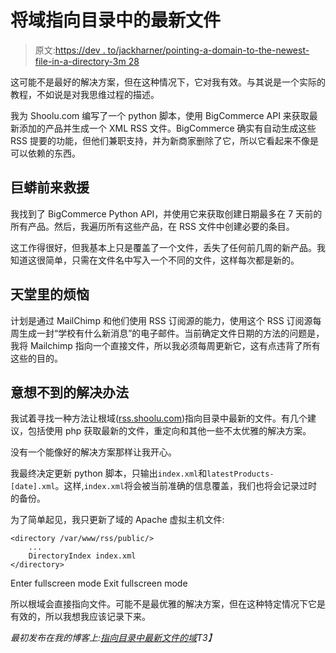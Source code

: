 # 将域指向目录中的最新文件

> 原文:[https://dev . to/jackharner/pointing-a-domain-to-the-newest-file-in-a-directory-3m 28](https://dev.to/jackharner/pointing-a-domain-to-the-newest-file-in-a-directory--3m28)

这可能不是最好的解决方案，但在这种情况下，它对我有效。与其说是一个实际的教程，不如说是对我思维过程的描述。

我为 Shoolu.com 编写了一个 python 脚本，使用 BigCommerce API 来获取最新添加的产品并生成一个 XML RSS 文件。BigCommerce 确实有自动生成这些 RSS 提要的功能，但他们兼职支持，并为新商家删除了它，所以它看起来不像是可以依赖的东西。

## 巨蟒前来救援

我找到了 BigCommerce Python API，并使用它来获取创建日期最多在 7 天前的所有产品。然后，我遍历所有这些产品，在 RSS 文件中创建必要的条目。

这工作得很好，但我基本上只是覆盖了一个文件，丢失了任何前几周的新产品。我知道这很简单，只需在文件名中写入一个不同的文件，这样每次都是新的。

## 天堂里的烦恼

计划是通过 MailChimp 和他们使用 RSS 订阅源的能力，使用这个 RSS 订阅源每周生成一封“学校有什么新消息”的电子邮件。当前确定文件日期的方法的问题是，我将 Mailchimp 指向一个直接文件，所以我必须每周更新它，这有点违背了所有这些的目的。

## 意想不到的解决办法

我试着寻找一种方法让根域([rss.shoolu.com](https://rss.shoolu.com))指向目录中最新的文件。有几个建议，包括使用 php 获取最新的文件，重定向和其他一些不太优雅的解决方案。

没有一个能像好的解决方案那样让我开心。

我最终决定更新 python 脚本，只输出`index.xml`和`latestProducts-[date].xml`。这样,`index.xml`将会被当前准确的信息覆盖，我们也将会记录过时的备份。

为了简单起见，我只更新了域的 Apache 虚拟主机文件:

```
<directory /var/www/rss/public/>
    ...
    DirectoryIndex index.xml
</directory> 
```

Enter fullscreen mode Exit fullscreen mode

所以根域会直接指向文件。可能不是最优雅的解决方案，但在这种特定情况下它是有效的，所以我想我应该记录下来。

*最初发布在我的博客上:[指向目录中最新文件的域](https://harnerdesigns.com/blog/pointing-a-domain-to-the-newest-file-in-a-directory/)T3】*